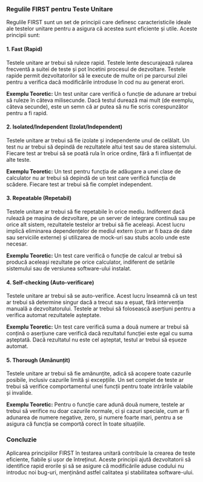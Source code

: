 ### Regulile FIRST pentru Teste Unitare

Regulile FIRST sunt un set de principii care definesc caracteristicile ideale ale testelor unitare pentru a asigura că acestea sunt eficiente și utile. Aceste principii sunt:

#### 1. **Fast (Rapid)**
Testele unitare ar trebui să ruleze rapid. Testele lente descurajează rularea frecventă a suitei de teste și pot încetini procesul de dezvoltare. Testele rapide permit dezvoltatorilor să le execute de multe ori pe parcursul zilei pentru a verifica dacă modificările introduse în cod nu au generat erori.

**Exemplu Teoretic:**
Un test unitar care verifică o funcție de adunare ar trebui să ruleze în câteva milisecunde. Dacă testul durează mai mult (de exemplu, câteva secunde), este un semn că ar putea să nu fie scris corespunzător pentru a fi rapid.

#### 2. **Isolated/Independent (Izolat/Independent)**
Testele unitare ar trebui să fie izolate și independente unul de celălalt. Un test nu ar trebui să depindă de rezultatele altui test sau de starea sistemului. Fiecare test ar trebui să se poată rula în orice ordine, fără a fi influențat de alte teste.

**Exemplu Teoretic:**
Un test pentru funcția de adăugare a unei clase de calculator nu ar trebui să depindă de un test care verifică funcția de scădere. Fiecare test ar trebui să fie complet independent.

#### 3. **Repeatable (Repetabil)**
Testele unitare ar trebui să fie repetabile în orice mediu. Indiferent dacă rulează pe mașina de dezvoltare, pe un server de integrare continuă sau pe orice alt sistem, rezultatele testelor ar trebui să fie aceleași. Acest lucru implică eliminarea dependențelor de mediul extern (cum ar fi baza de date sau serviciile externe) și utilizarea de mock-uri sau stubs acolo unde este necesar.

**Exemplu Teoretic:**
Un test care verifică o funcție de calcul ar trebui să producă aceleași rezultate pe orice calculator, indiferent de setările sistemului sau de versiunea software-ului instalat.

#### 4. **Self-checking (Auto-verificare)**
Testele unitare ar trebui să se auto-verifice. Acest lucru înseamnă că un test ar trebui să determine singur dacă a trecut sau a eșuat, fără intervenția manuală a dezvoltatorului. Testele ar trebui să folosească aserțiuni pentru a verifica automat rezultatele așteptate.

**Exemplu Teoretic:**
Un test care verifică suma a două numere ar trebui să conțină o aserțiune care verifică dacă rezultatul funcției este egal cu suma așteptată. Dacă rezultatul nu este cel așteptat, testul ar trebui să eșueze automat.

#### 5. **Thorough (Amănunțit)**
Testele unitare ar trebui să fie amănunțite, adică să acopere toate cazurile posibile, inclusiv cazurile limită și excepțiile. Un set complet de teste ar trebui să verifice comportamentul unei funcții pentru toate intrările valabile și invalide.

**Exemplu Teoretic:**
Pentru o funcție care adună două numere, testele ar trebui să verifice nu doar cazurile normale, ci și cazuri speciale, cum ar fi adunarea de numere negative, zero, și numere foarte mari, pentru a se asigura că funcția se comportă corect în toate situațiile.

### Concluzie
Aplicarea principiilor FIRST în testarea unitară contribuie la crearea de teste eficiente, fiabile și ușor de întreținut. Aceste principii ajută dezvoltatorii să identifice rapid erorile și să se asigure că modificările aduse codului nu introduc noi bug-uri, menținând astfel calitatea și stabilitatea software-ului.

